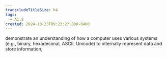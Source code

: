 ```yaml
---
transcludeTitleSize: h4
tags:
  - A1.2
created: 2024-10-23T09:23:27.000-0400
---
```

demonstrate an understanding of how a computer uses various systems (e.g., binary, hexadecimal, ASCII, Unicode) to internally represent data and store information;
